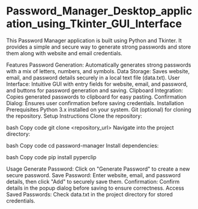 # Password_Manager_Desktop_application_using_Tkinter_GUI_Interface


This Password Manager application is built using Python and Tkinter. It provides a simple and secure way to generate strong passwords and store them along with website and email credentials.

Features
Password Generation: Automatically generates strong passwords with a mix of letters, numbers, and symbols.
Data Storage: Saves website, email, and password details securely in a local text file (data.txt).
User Interface: Intuitive GUI with entry fields for website, email, and password, and buttons for password generation and saving.
Clipboard Integration: Copies generated passwords to clipboard for easy pasting.
Confirmation Dialog: Ensures user confirmation before saving credentials.
Installation
Prerequisites
Python 3.x installed on your system.
Git (optional) for cloning the repository.
Setup Instructions
Clone the repository:

bash
Copy code
git clone <repository_url>
Navigate into the project directory:

bash
Copy code
cd password-manager
Install dependencies:

bash
Copy code
pip install pyperclip

Usage
Generate Password: Click on "Generate Password" to create a new secure password.
Save Password: Enter website, email, and password details, then click "Add" to securely save them.
Confirmation: Confirm details in the popup dialog before saving to ensure correctness.
Access Saved Passwords: Check data.txt in the project directory for stored credentials.
